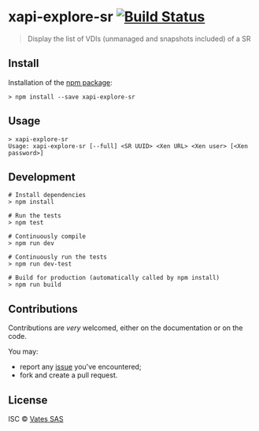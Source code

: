 # xapi-explore-sr [![Build Status](https://travis-ci.org/vatesfr/xapi-explore-sr.png?branch=master)](https://travis-ci.org/vatesfr/xapi-explore-sr)

> Display the list of VDIs (unmanaged and snapshots included) of a SR

## Install

Installation of the [npm package](https://npmjs.org/package/xapi-explore-sr):

```
> npm install --save xapi-explore-sr
```

## Usage

```
> xapi-explore-sr
Usage: xapi-explore-sr [--full] <SR UUID> <Xen URL> <Xen user> [<Xen password>]
```

## Development

```
# Install dependencies
> npm install

# Run the tests
> npm test

# Continuously compile
> npm run dev

# Continuously run the tests
> npm run dev-test

# Build for production (automatically called by npm install)
> npm run build
```

## Contributions

Contributions are *very* welcomed, either on the documentation or on
the code.

You may:

- report any [issue](https://github.com/vatesfr/xapi-explore-sr/issues)
  you've encountered;
- fork and create a pull request.

## License

ISC © [Vates SAS](https://vates.fr)
